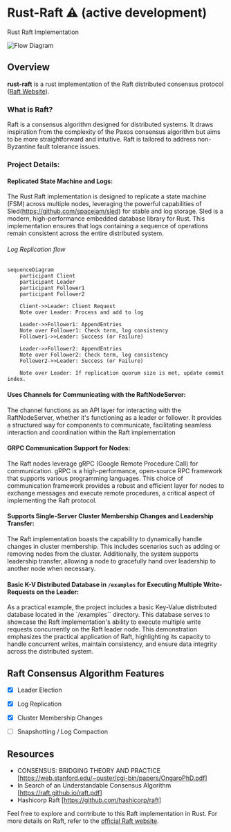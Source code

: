 # Rust-Raft ⚠️ (active development)

Rust Raft Implementation

![Flow Diagram](https://github.com/TheDhejavu/rust-raft/blob/main/public/rust-raft.png)

## Overview 

**rust-raft** is a rust implementation of the Raft distributed consensus protocol ([Raft Website](https://raft.github.io)).
 
### What is Raft?

Raft is a consensus algorithm designed for distributed systems. It draws inspiration from the complexity of the Paxos consensus algorithm but aims to be more straightforward and intuitive. Raft is tailored to address non-Byzantine fault tolerance issues.


### Project Details:
#### Replicated State Machine and Logs:
The Rust Raft implementation is designed to replicate a state machine (FSM) across multiple nodes, leveraging the powerful capabilities of Sled(https://github.com/spacejam/sled) for stable and log storage. Sled is a modern, high-performance embedded database library for Rust. This implementation ensures that logs containing a sequence of operations remain consistent across the entire distributed system.


###### Log Replication flow

```mermaid
sequenceDiagram
    participant Client
    participant Leader
    participant Follower1
    participant Follower2

    Client->>Leader: Client Request
    Note over Leader: Process and add to log

    Leader->>Follower1: AppendEntries 
    Note over Follower1: Check term, log consistency
    Follower1->>Leader: Success (or Failure)

    Leader->>Follower2: AppendEntries 
    Note over Follower2: Check term, log consistency
    Follower2->>Leader: Success (or Failure)

    Note over Leader: If replication quorum size is met, update commit index.

```

#### Uses Channels for Communicating with the RaftNodeServer:
The channel functions as an API layer for interacting with the RaftNodeServer, whether it's functioning as a leader or follower. It provides a structured way for components to communicate, facilitating seamless interaction and coordination within the Raft implementation

####  GRPC Communication Support for Nodes:
The Raft nodes leverage gRPC (Google Remote Procedure Call) for communication. gRPC is a high-performance, open-source RPC framework that supports various programming languages. This choice of communication framework provides a robust and efficient layer for nodes to exchange messages and execute remote procedures, a critical aspect of implementing the Raft protocol.

#### Supports Single-Server Cluster Membership Changes and Leadership Transfer:
The Raft implementation boasts the capability to dynamically handle changes in cluster membership. This includes scenarios such as adding or removing nodes from the cluster. Additionally, the system supports leadership transfer, allowing a node to gracefully hand over leadership to another node when necessary. 

#### Basic K-V Distributed Database in `/examples` for Executing Multiple Write-Requests on the Leader:
As a practical example, the project includes a basic Key-Value distributed database located in the `/examples`` directory. This database serves to showcase the Raft implementation's ability to execute multiple write requests concurrently on the Raft leader node. This demonstration emphasizes the practical application of Raft, highlighting its capacity to handle concurrent writes, maintain consistency, and ensure data integrity across the distributed system.


## Raft Consensus Algorithm Features

- [x] Leader Election
- [x] Log Replication
- [x] Cluster Membership Changes
- [ ] Snapshotting / Log Compaction


## Resources
- CONSENSUS: BRIDGING THEORY AND PRACTICE [https://web.stanford.edu/~ouster/cgi-bin/papers/OngaroPhD.pdf]
- In Search of an Understandable Consensus Algorithm [https://raft.github.io/raft.pdf]
- Hashicorp Raft [https://github.com/hashicorp/raft]

Feel free to explore and contribute to this Raft implementation in Rust. For more details on Raft, refer to the [official Raft website](https://raft.github.io).
